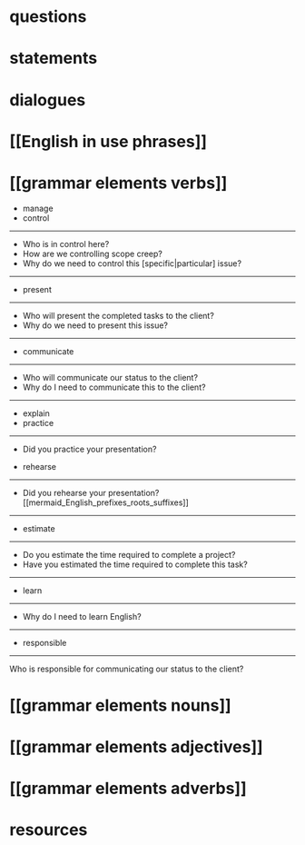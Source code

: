 # questions

# statements

# dialogues

# [[English in use phrases]]

# [[grammar elements verbs]]
- manage
- control
---
- Who is in control here?
- How are we controlling scope creep?
- Why do we need to control this [specific|particular] issue?

---
- present
---
- Who will present the completed tasks to the client?
- Why do we need to present this issue?

---
- communicate

---
- Who will communicate our status to the client?
- Why do I need to communicate this to the client?

---

- explain
- practice
---

- Did you practice your presentation?


- rehearse

---
- Did you rehearse your presentation? [[mermaid_English_prefixes_roots_suffixes]]


---
- estimate
---
- Do you estimate the time required to complete a project?
- Have you estimated the time required to complete this task?


---
- learn
---
- Why do I need to learn English?

---
- responsible
---
Who is responsible for communicating our status to the client?

# [[grammar elements nouns]]

# [[grammar elements adjectives]]

# [[grammar elements adverbs]]

# resources
